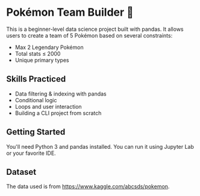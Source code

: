 # Pokémon Team Builder 🐉

This is a beginner-level data science project built with pandas. It allows users to create a team of 5 Pokémon based on several constraints:
- Max 2 Legendary Pokémon
- Total stats ≤ 2000
- Unique primary types

## Skills Practiced
- Data filtering & indexing with pandas
- Conditional logic
- Loops and user interaction
- Building a CLI project from scratch

## Getting Started
You'll need Python 3 and pandas installed. You can run it using Jupyter Lab or your favorite IDE.

## Dataset
The data used is from https://www.kaggle.com/abcsds/pokemon.
